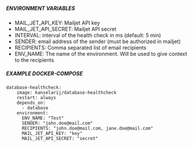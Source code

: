##### ENVIRONMENT VARIABLES

* MAIL_JET_API_KEY: Mailjet API key
* MAIL_JET_API_SECRET: Mailjet API secret
* INTERVAL: interval of the health check in ms (default: 5 min)
* SENDER: email address of the sender (must be authorized in mailjet)
* RECIPIENTS: Comma separated list of email recipients
* ENV_NAME: The name of the environment. Will be used to give context to the recipients

##### EXAMPLE DOCKER-COMPOSE

``` 
database-healthcheck:
    image: kanselarij/database-healthcheck
    restart: always
    depends_on:
      - database
    environment:
      ENV_NAME: "Test"
      SENDER: "john.doe@mail.com"
      RECIPIENTS: "john.doe@mail.com, jane.doe@mail.com"
      MAIL_JET_API_KEY: "key"
      MAIL_JET_API_SECRET: "secret"
```

